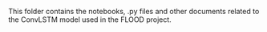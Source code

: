 This folder contains the notebooks, .py files and other documents related to the ConvLSTM model used in the FLOOD project. 